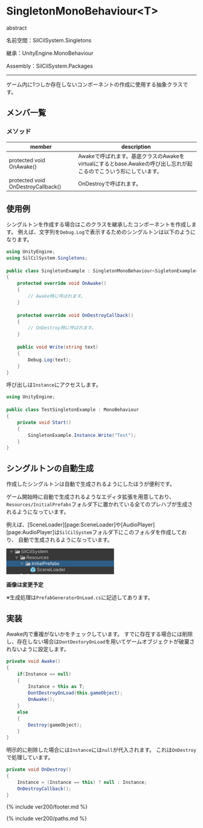 # SingletonMonoBehaviour\<T>

abstract

名前空間：SilCilSystem.Singletons

継承：UnityEngine.MonoBehaviour

Assembly：SilCilSystem.Packages

---

ゲーム内に1つしか存在しないコンポーネントの作成に使用する抽象クラスです。

## メンバ一覧

### メソッド

|member|description|
|-|-|
|protected void OnAwake()|Awakeで呼ばれます。基底クラスのAwakeをvirtualにするとbase.Awakeの呼び出し忘れが起こるのでこういう形にしています。|
|protected void OnDestroyCallback()|OnDestroyで呼ばれます。|

## 使用例

シングルトンを作成する場合はこのクラスを継承したコンポーネントを作成します。
例えば、文字列を`Debug.Log`で表示するためのシングルトンは以下のようになります。

```cs
using UnityEngine;
using SilCilSystem.Singletons;

public class SingletonExample : SingletonMonoBehaviour<SigletonExample>
{
    protected override void OnAwake()
    {
        // Awake時に呼ばれます。
    }

    protected override void OnDestroyCallback()
    {
        // OnDestroy時に呼ばれます。
    }

    public void Write(string text)
    {
        Debug.Log(text);
    }
}
```

呼び出しは`Instance`にアクセスします。

```cs
using UnityEngine;

public class TestSingletonExample : MonoBehaviour
{
    private void Start()
    {
        SingletonExample.Instance.Write("Test");
    }
}
```

## シングルトンの自動生成

作成したシングルトンは自動で生成されるようにしたほうが便利です。

ゲーム開始時に自動で生成されるようなエディタ拡張を用意しており、
`Resources/InitialPrefabs`フォルダ下に置かれている全てのプレハブが生成されるようになっています。

例えば、[SceneLoader][page:SceneLoader]や[AudioPlayer][page:AudioPlayer]は`SilCilSystem`フォルダ下にこのフォルダを作成しており、
自動で生成されるようになっています。

![InitialPrefabs][fig:InitialPrefabs]

**画像は変更予定**

※生成処理は`PrefabGeneratorOnLoad.cs`に記述してあります。

## 実装

Awake内で重複がないかをチェックしています。
すでに存在する場合には削除し、存在しない場合は`DontDestoryOnLoad`を用いてゲームオブジェクトが破棄されないように設定します。

```cs
private void Awake()
{
    if(Instance == null)
    {
        Instance = this as T;
        DontDestroyOnLoad(this.gameObject);
        OnAwake();
    }
    else
    {
        Destroy(gameObject);
    }
}
```

明示的に削除した場合には`Instance`には`null`が代入されます。
これは`OnDestroy`で処理しています。

```cs
private void OnDestroy()
{
    Instance = (Instance == this) ? null : Instance;
    OnDestroyCallback();
}
```

<!--- footer --->

{% include ver200/footer.md %}

<!--- 参照 --->

{% include ver200/paths.md %}

[fig:InitialPrefabs]: Figures/InitialPrefabs.png

